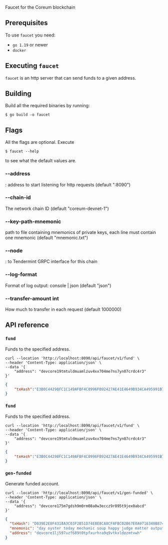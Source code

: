 Faucet for the Coreum blockchain

## Prerequisites
To use `faucet` you need:
- `go 1.19` or newer
- `docker`

## Executing `faucet`

`faucet` is an http server that can send funds to a given address.

## Building

Build all the required binaries by running:

```
$ go build -o faucet
```

## Flags

All the flags are optional. Execute

```
$ faucet --help
```

to see what the default values are.

### --address

<host>:<port> address to start listening for http requests (default ":8090")

### --chain-id

The network chain ID (default "coreum-devnet-1")

### --key-path-mnemonic

path to file containing mnemonics of private keys, each line must contain one mnemonic (default "mnemonic.txt")

### --node
<host>:<port> to Tendermint GRPC interface for this chain

### --log-format

Format of log output: console | json (default "json")

### --transfer-amount int

How much to transfer in each request (default 1000000)

## API reference

### `fund`

Funds to the specified address.

```shell script
curl --location 'http://localhost:8090/api/faucet/v1/fund' \
--header 'Content-Type: application/json' \
--data '{
    "address": "devcore19tmtuldmuamlzuv4xx704me7ns7yn07crdc4r3"
}'
```

```json
{
    "txHash":"E3B0C44298FC1C149AFBF4C8996FB92427AE41E4649B934CA495991B7852B855"
}
```

### `fund`

Funds to the specified address.

```shell script
curl --location 'http://localhost:8090/api/faucet/v1/fund' \
--header 'Content-Type: application/json' \
--data '{
    "address": "devcore19tmtuldmuamlzuv4xx704me7ns7yn07crdc4r3"
}'
```

```json
{
    "txHash":"E3B0C44298FC1C149AFBF4C8996FB92427AE41E4649B934CA495991B7852B855"
}
```

### `gen-funded`

Generate funded account.

```shell script
curl --location 'http://localhost:8090/api/faucet/v1/gen-funded' \
--header 'Content-Type: application/json' \
--data '{
    "address": "devcore175m7gdsh9m0rm08a0w3eccz9r895t9jex0abcd"
}'
```

```json
{
  "txHash": "D039E2E8F4318A3C03F2B51D74E8E8CA8CFAFBC02B67E0A9716340B874347778",
  "mnemonic": "day oyster today mechanic soup happy judge matter output asset tiny bundle galaxy theory witness act adapt company thought shock pole explain orchard surround",
  "address": "devcore1lj597uzf689t0tpfxurhra9q9vtkxldezmtvwh"
}
```
